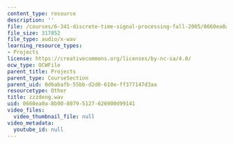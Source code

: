 ```yaml
---
content_type: resource
description: ''
file: /courses/6-341-discrete-time-signal-processing-fall-2005/0660ea0a8b9080795127626900d99141_zzzdeng.wav
file_size: 317852
file_type: audio/x-wav
learning_resource_types:
- Projects
license: https://creativecommons.org/licenses/by-nc-sa/4.0/
ocw_type: OCWFile
parent_title: Projects
parent_type: CourseSection
parent_uid: 0d6abafb-55bb-d2d0-610e-ff377147d3aa
resourcetype: Other
title: zzzdeng.wav
uid: 0660ea0a-8b90-8079-5127-626900d99141
video_files:
  video_thumbnail_file: null
video_metadata:
  youtube_id: null
---
```

